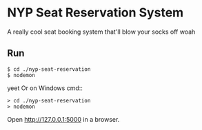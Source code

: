 NYP Seat Reservation System
======

A really cool seat booking system that'll blow your socks off woah

Run
---

    $ cd ./nyp-seat-reservation
    $ nodemon
yeet
Or on Windows cmd::

    > cd ./nyp-seat-reservation
    > nodemon

Open http://127.0.0.1:5000 in a browser.
